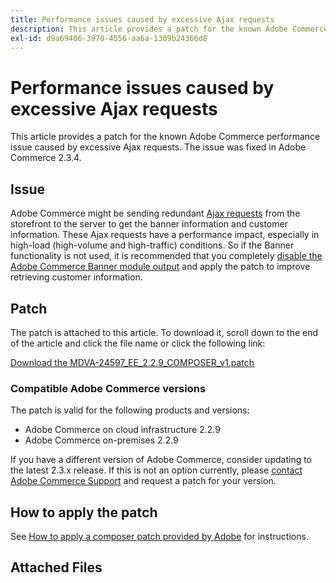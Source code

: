 ```yaml
---
title: Performance issues caused by excessive Ajax requests
description: This article provides a patch for the known Adobe Commerce performance issue caused by excessive Ajax requests. The issue was fixed in Adobe Commerce 2.3.4.
exl-id: d9a69406-3970-4556-aa6a-1309b24366d8
---
```

# Performance issues caused by excessive Ajax requests

This article provides a patch for the known Adobe Commerce performance issue caused by excessive Ajax requests. The issue was fixed in Adobe Commerce 2.3.4.

## Issue

Adobe Commerce might be sending redundant [Ajax requests](/help/troubleshooting/miscellaneous/high-throughput-ajax-requests-cause-poor-performance.md) from the storefront to the server to get the banner information and customer information. These Ajax requests have a performance impact, especially in high-load (high-volume and high-traffic) conditions. So if the Banner functionality is not used, it is recommended that you completely [disable the Adobe Commerce Banner module output](/help/troubleshooting/miscellaneous/disable-magento-banner-output-to-improve-site-performance.md) and apply the patch to improve retrieving customer information.

## Patch

The patch is attached to this article. To download it, scroll down to the end of the article and click the file name or click the following link:

 [Download the MDVA-24597\_EE\_2.2.9\_COMPOSER\_v1.patch](assets/MDVA-24597_EE_2.2.9_COMPOSER_v1.patch.zip)

### Compatible Adobe Commerce versions

The patch is valid for the following products and versions:

* Adobe Commerce on cloud infrastructure 2.2.9
* Adobe Commerce on-premises 2.2.9

If you have a different version of Adobe Commerce, consider updating to the latest 2.3.x release. If this is not an option currently, please [contact Adobe Commerce Support](/help/help-center-guide/help-center/magento-help-center-user-guide.md#submit-ticket) and request a patch for your version.

## How to apply the patch

See [How to apply a composer patch provided by Adobe](/help/how-to/general/how-to-apply-a-composer-patch-provided-by-magento.md) for instructions.

## Attached Files
